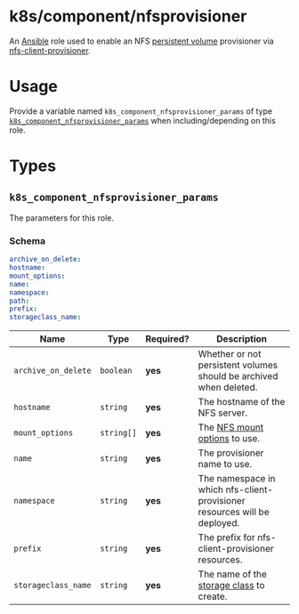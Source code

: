 # k8s/component/nfsprovisioner

An [Ansible](https://www.ansible.com) role used to enable an NFS
[persistent volume](https://kubernetes.io/docs/concepts/storage/persistent-volumes/) provisioner via
[nfs-client-provisioner](https://github.com/kubernetes-incubator/external-storage/tree/master/nfs-client).

# Usage

Provide a variable named `k8s_component_nfsprovisioner_params` of type
[`k8s_component_nfsprovisioner_params`](#k8s_component_nfsprovisioner_params) when including/depending on this role.

# Types

## `k8s_component_nfsprovisioner_params`

The parameters for this role.

### Schema

```yaml
archive_on_delete:
hostname:
mount_options:
name:
namespace:
path:
prefix:
storageclass_name:
```

| Name                | Type       | Required? | Description                                                                                              |
|---------------------|------------|-----------|----------------------------------------------------------------------------------------------------------|
| `archive_on_delete` | `boolean`  | **yes**   | Whether or not persistent volumes should be archived when deleted.                                       |
| `hostname`          | `string`   | **yes**   | The hostname of the NFS server.                                                                          |
| `mount_options`     | `string[]` | **yes**   | The [NFS mount options](https://linux.die.net/man/5/nfs) to use.                                         |
| `name`              | `string`   | **yes**   | The provisioner name to use.                                                                             |
| `namespace`         | `string`   | **yes**   | The namespace in which nfs-client-provisioner resources will be deployed.                                |
| `prefix`            | `string`   | **yes**   | The prefix for nfs-client-provisioner resources.                                                         |
| `storageclass_name` | `string`   | **yes**   | The name of the [storage class](https://kubernetes.io/docs/concepts/storage/storage-classes/) to create. |
